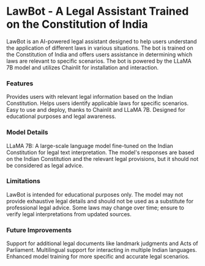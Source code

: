 <h1>LawBot - A Legal Assistant Trained on the Constitution of India</h1>
LawBot is an AI-powered legal assistant designed to help users understand the application of different laws in various situations. The bot is trained on the Constitution of India and offers users assistance in determining which laws are relevant to specific scenarios. The bot is powered by the LLaMA 7B model and utilizes Chainlit for installation and interaction.

<h3>Features</h3>
Provides users with relevant legal information based on the Indian Constitution.
Helps users identify applicable laws for specific scenarios.
Easy to use and deploy, thanks to Chainlit and LLaMA 7B.
Designed for educational purposes and legal awareness.

<h3>Model Details</h3>
LLaMA 7B: A large-scale language model fine-tuned on the Indian Constitution for legal text interpretation.
The model's responses are based on the Indian Constitution and the relevant legal provisions, but it should not be considered as legal advice.

<h3>Limitations</h3>
LawBot is intended for educational purposes only.
The model may not provide exhaustive legal details and should not be used as a substitute for professional legal advice.
Some laws may change over time; ensure to verify legal interpretations from updated sources.

<h3>Future Improvements</h3>
Support for additional legal documents like landmark judgments and Acts of Parliament.
Multilingual support for interacting in multiple Indian languages.
Enhanced model training for more specific and accurate legal scenarios.


